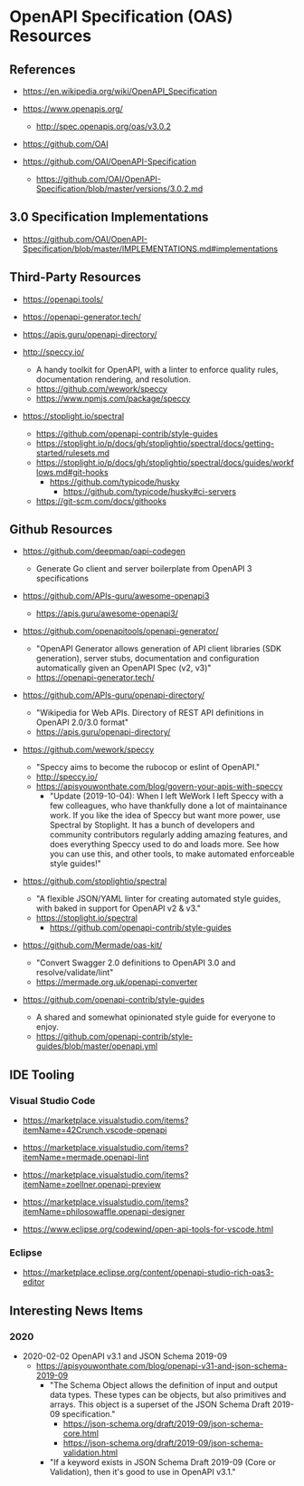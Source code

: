 
# OpenAPI Specification (OAS) Resources

## References
- https://en.wikipedia.org/wiki/OpenAPI_Specification

- https://www.openapis.org/
  + http://spec.openapis.org/oas/v3.0.2

- https://github.com/OAI
- https://github.com/OAI/OpenAPI-Specification
  + https://github.com/OAI/OpenAPI-Specification/blob/master/versions/3.0.2.md


## 3.0 Specification Implementations
- https://github.com/OAI/OpenAPI-Specification/blob/master/IMPLEMENTATIONS.md#implementations


## Third-Party Resources
- https://openapi.tools/

- https://openapi-generator.tech/

- https://apis.guru/openapi-directory/

- http://speccy.io/
  + A handy toolkit for OpenAPI, with a linter to enforce quality rules, documentation rendering, and resolution.
  + https://github.com/wework/speccy
  + https://www.npmjs.com/package/speccy

- https://stoplight.io/spectral
  + https://github.com/openapi-contrib/style-guides
  + https://stoplight.io/p/docs/gh/stoplightio/spectral/docs/getting-started/rulesets.md
  + https://stoplight.io/p/docs/gh/stoplightio/spectral/docs/guides/workflows.md#git-hooks
    * https://github.com/typicode/husky
      * https://github.com/typicode/husky#ci-servers
  + https://git-scm.com/docs/githooks


## Github Resources

- https://github.com/deepmap/oapi-codegen
  + Generate Go client and server boilerplate from OpenAPI 3 specifications 

- https://github.com/APIs-guru/awesome-openapi3
  + https://apis.guru/awesome-openapi3/

- https://github.com/openapitools/openapi-generator/
  + "OpenAPI Generator allows generation of API client libraries (SDK generation), server stubs, documentation and configuration automatically given an OpenAPI Spec (v2, v3)"
  + https://openapi-generator.tech/

- https://github.com/APIs-guru/openapi-directory/
  + "Wikipedia for Web APIs. Directory of REST API definitions in OpenAPI 2.0/3.0 format"
  + https://apis.guru/openapi-directory/

- https://github.com/wework/speccy
  + "Speccy aims to become the rubocop or eslint of OpenAPI."
  + http://speccy.io/
  + https://apisyouwonthate.com/blog/govern-your-apis-with-speccy
    * "Update (2019-10-04): When I left WeWork I left Speccy with a few colleagues, who have thankfully done a lot of maintainance work. If you like the idea of Speccy but want more power, use Spectral by Stoplight. It has a bunch of developers and community contributors regularly adding amazing features, and does everything Speccy used to do and loads more. See how you can use this, and other tools, to make automated enforceable style guides!"

- https://github.com/stoplightio/spectral
  + "A flexible JSON/YAML linter for creating automated style guides, with baked in support for OpenAPI v2 & v3."
  + https://stoplight.io/spectral
    * https://github.com/openapi-contrib/style-guides

- https://github.com/Mermade/oas-kit/
  + "Convert Swagger 2.0 definitions to OpenAPI 3.0 and resolve/validate/lint"
  + https://mermade.org.uk/openapi-converter

- https://github.com/openapi-contrib/style-guides
  + A shared and somewhat opinionated style guide for everyone to enjoy. 
  + https://github.com/openapi-contrib/style-guides/blob/master/openapi.yml


## IDE Tooling

### Visual Studio Code
- https://marketplace.visualstudio.com/items?itemName=42Crunch.vscode-openapi

- https://marketplace.visualstudio.com/items?itemName=mermade.openapi-lint

- https://marketplace.visualstudio.com/items?itemName=zoellner.openapi-preview

- https://marketplace.visualstudio.com/items?itemName=philosowaffle.openapi-designer

- https://www.eclipse.org/codewind/open-api-tools-for-vscode.html


### Eclipse
- https://marketplace.eclipse.org/content/openapi-studio-rich-oas3-editor



## Interesting News Items

### 2020
- 2020-02-02 OpenAPI v3.1 and JSON Schema 2019-09
  + https://apisyouwonthate.com/blog/openapi-v31-and-json-schema-2019-09
    * "The Schema Object allows the definition of input and output data types. These types can be objects, but also primitives and arrays. This object is a superset of the JSON Schema Draft 2019-09 specification."
      * https://json-schema.org/draft/2019-09/json-schema-core.html
      * https://json-schema.org/draft/2019-09/json-schema-validation.html
    * "If a keyword exists in JSON Schema Draft 2019-09 (Core or Validation), then it's good to use in OpenAPI v3.1."


